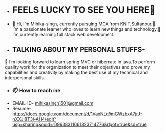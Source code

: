 - <H1>FEELS LUCKY TO SEE YOU HERE💞️</H1>
- 👋 Hi, I’m Mihika-singh, currently pursuing MCA from KNIT,Sultanpur.👀 I’m a passionate learner who loves to learn new things and technology.🌱 I’m currently learning  full stack web development.
- <h2>TALKING ABOUT MY PERSONAL STUFFS-</h2>
💞️ I’m looking forward to learn spring MVC or hibernate in java.To perform quality work for the organization to meet their objectives and prove my capabilities 
and creativity by making the best use of my technical and interpersonal skills.

- <H3>📫 How to reach me</H3>
- EMAIL-ID- mihikasingh1501@gmail.com
- Resume-  https://docs.google.com/document/d/1VaxNLq9mGWzbxA7jrJ-nXXJl8T3i-AH4/edit?usp=sharing&ouid=109638311661823714776&rtpof=true&sd=true
<!---
Mihika-singh/Mihika-singh is a ✨ special ✨ repository because its `README.md` (this file) appears on your GitHub profile.
You can click the Preview link to take a look at your changes.
--->
